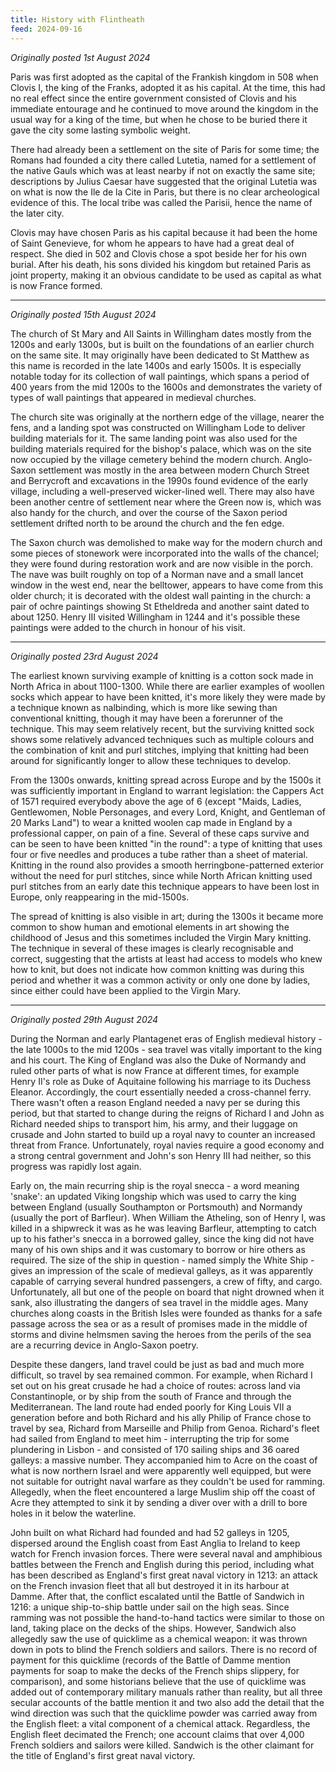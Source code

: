 ```yaml
---
title: History with Flintheath
feed: 2024-09-16
---
```


_Originally posted 1st August 2024_

Paris was first adopted as the capital of the Frankish kingdom in 508 when Clovis I, the king of the Franks, adopted it as his capital. At the time, this had no real effect since the entire government consisted of Clovis and his immediate entourage and he continued to move around the kingdom in the usual way for a king of the time, but when he chose to be buried there it gave the city some lasting symbolic weight.

There had already been a settlement on the site of Paris for some time; the Romans had founded a city there called Lutetia, named for a settlement of the native Gauls which was at least nearby if not on exactly the same site; descriptions by Julius Caesar have suggested that the original Lutetia was on what is now the Ile de la Cite in Paris, but there is no clear archeological evidence of this. The local tribe was called the Parisii, hence the name of the later city.

Clovis may have chosen Paris as his capital because it had been the home of Saint Genevieve, for whom he appears to have had a great deal of respect. She died in 502 and Clovis chose a spot beside her for his own burial. After his death, his sons divided his kingdom but retained Paris as joint property, making it an obvious candidate to be used as capital as what is now France formed.

-----------------------------------

_Originally posted 15th August 2024_

The church of St Mary and All Saints in Willingham dates mostly from the 1200s and early 1300s, but is built on the foundations of an earlier church on the same site. It may originally have been dedicated to St Matthew as this name is recorded in the late 1400s and early 1500s. It is especially notable today for its collection of wall paintings, which spans a period of 400 years from the mid 1200s to the 1600s and demonstrates the variety of types of wall paintings that appeared in medieval churches.

The church site was originally at the northern edge of the village, nearer the fens, and a landing spot was constructed on Willingham Lode to deliver building materials for it. The same landing point was also used for the building materials required for the bishop's palace, which was on the site now occupied by the village cemetery behind the modern church. Anglo-Saxon settlement was mostly in the area between modern Church Street and Berrycroft and excavations in the 1990s found evidence of the early village, including a well-preserved wicker-lined well. There may also have been another centre of settlement near where the Green now is, which was also handy for the church, and over the course of the Saxon period settlement drifted north to be around the church and the fen edge.

The Saxon church was demolished to make way for the modern church and some pieces of stonework were incorporated into the walls of the chancel; they were found during restoration work and are now visible in the porch. The nave was built roughly on top of a Norman nave and a small lancet window in the west end, near the belltower, appears to have come from this older church; it is decorated with the oldest wall painting in the church: a pair of ochre paintings showing St Etheldreda and another saint dated to about 1250. Henry III visited Willingham in 1244 and it's possible these paintings were added to the church in honour of his visit.

-----------------------------------

_Originally posted 23rd August 2024_

The earliest known surviving example of knitting is a cotton sock made in North Africa in about 1100-1300. While there are earlier examples of woollen socks which appear to have been knitted, it's more likely they were made by a technique known as nalbinding, which is more like sewing than conventional knitting, though it may have been a forerunner of the technique. This may seem relatively recent, but the surviving knitted sock shows some relatively advanced techniques such as multiple colours and the combination of knit and purl stitches, implying that knitting had been around for significantly longer to allow these techniques to develop.

From the 1300s onwards, knitting spread across Europe and by the 1500s it was sufficiently important in England to warrant legislation: the Cappers Act of 1571 required everybody above the age of 6 (except "Maids, Ladies, Gentlewomen, Noble Personages, and every Lord, Knight, and Gentleman of 20 Marks Land") to wear a knitted woolen cap made in England by a professional capper, on pain of a fine. Several of these caps survive and can be seen to have been knitted "in the round": a type of knitting that uses four or five needles and produces a tube rather than a sheet of material. Knitting in the round also provides a smooth herringbone-patterned exterior without the need for purl stitches, since while North African knitting used purl stitches from an early date this technique appears to have been lost in Europe, only reappearing in the mid-1500s.

The spread of knitting is also visible in art; during the 1300s it became more common to show human and emotional elements in art showing the childhood of Jesus and this sometimes included the Virgin Mary knitting. The technique in several of these images is clearly recognisable and correct, suggesting that the artists at least had access to models who knew how to knit, but does not indicate how common knitting was during this period and whether it was a common activity or only one done by ladies, since either could have been applied to the Virgin Mary.

-----------------------------------

_Originally posted 29th August 2024_

During the Norman and early Plantagenet eras of English medieval history - the late 1000s to the mid 1200s - sea travel was vitally important to the king and his court. The King of England was also the Duke of Normandy and ruled other parts of what is now France at different times, for example Henry II's role as Duke of Aquitaine following his marriage to its Duchess Eleanor. Accordingly, the court essentially needed a cross-channel ferry. There wasn't often a reason England needed a navy per se during this period, but that started to change during the reigns of Richard I and John as Richard needed ships to transport him, his army, and their luggage on crusade and John started to build up a royal navy to counter an increased threat from France. Unfortunately, royal navies require a good economy and a strong central government and John's son Henry III had neither, so this progress was rapidly lost again.

Early on, the main recurring ship is the royal snecca - a word meaning 'snake': an updated Viking longship which was used to carry the king between England (usually Southampton or Portsmouth) and Normandy (usually the port of Barfleur). When William the Atheling, son of Henry I, was killed in a shipwreck it was as he was leaving Barfleur, attempting to catch up to his father's snecca in a borrowed galley, since the king did not have many of his own ships and it was customary to borrow or hire others as required. The size of the ship in question - named simply the White Ship - gives an impression of the scale of medieval galleys, as it was apparently capable of carrying several hundred passengers, a crew of fifty, and cargo. Unfortunately, all but one of the people on board that night drowned when it sank, also illustrating the dangers of sea travel in the middle ages. Many churches along coasts in the British Isles were founded as thanks for a safe passage across the sea or as a result of promises made in the middle of storms and divine helmsmen saving the heroes from the perils of the sea are a recurring device in Anglo-Saxon poetry.

Despite these dangers, land travel could be just as bad and much more difficult, so travel by sea remained common. For example, when Richard I set out on his great crusade he had a choice of routes: across land via Constantinople, or by ship from the south of France and through the Mediterranean. The land route had ended poorly for King Louis VII a generation before and both Richard and his ally Philip of France chose to travel by sea, Richard from Marseille and Philip from Genoa. Richard's fleet had sailed from England to meet him - interrupting the trip for some plundering in Lisbon - and consisted of 170 sailing ships and 36 oared galleys: a massive number. They accompanied him to Acre on the coast of what is now northern Israel and were apparently well equipped, but were not suitable for outright naval warfare as they couldn't be used for ramming. Allegedly, when the fleet encountered a large Muslim ship off the coast of Acre they attempted to sink it by sending a diver over with a drill to bore holes in it below the waterline.

John built on what Richard had founded and had 52 galleys in 1205, dispersed around the English coast from East Anglia to Ireland to keep watch for French invasion forces. There were several naval and amphibious battles between the French and English during this period, including what has been described as England's first great naval victory in 1213: an attack on the French invasion fleet that all but destroyed it in its harbour at Damme. After that, the conflict escalated until the Battle of Sandwich in 1216: a unique ship-to-ship battle under sail on the high seas. Since ramming was not possible the hand-to-hand tactics were similar to those on land, taking place on the decks of the ships. However, Sandwich also allegedly saw the use of quicklime as a chemical weapon: it was thrown down in pots to blind the French soldiers and sailors. There is no record of payment for this quicklime (records of the Battle of Damme mention payments for soap to make the decks of the French ships slippery, for comparison), and some historians believe that the use of quicklime was added out of contemporary military manuals rather than reality, but all three secular accounts of the battle mention it and two also add the detail that the wind direction was such that the quicklime powder was carried away from the English fleet: a vital component of a chemical attack. Regardless, the English fleet decimated the French; one account claims that over 4,000 French soldiers and sailors were killed. Sandwich is the other claimant for the title of England's first great naval victory.